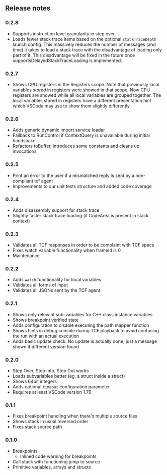 ## Release notes

### 0.2.8

* Supports instruction level granularity in step over.
* Loads fewer stack trace items based on the optional `stackTraceDepth` launch config.
  This massively reduces the number of messages (and time) it takes to load a stack trace
  with the disadvantage of loading only part of it.
  This disadvantage will be fixed in the future once supportsDelayedStackTraceLoading is
  implemented.

### 0.2.7

* Shows CPU registers in the Registers scope.
  Note that previously local variables *stored* in registers were
  showed in that scope. Now CPU registers are showed while
  all local variables are grouped together. The local variables
  stored in registers have a different presentation hint which
  VSCode may use to show them slightly differently.

### 0.2.6
* Adds generic dynamic import service loader 
* Fallback to RunControl if ContextQuery is unavailable during initial handshake 
* Refactors toBuffer, introduces some constants and cleans up invocations

### 0.2.5
* Print an error to the user if a mismatched reply is sent by a non-compliant tcf agent
* Improvements to our unit tests structure and added code coverage

### 0.2.4

* Adds disassembly support for stack trace
* Slightly faster stack trace loading (if CodeArea is present in stack context)

### 0.2.3

* Validates all TCF responses in order to be complaint with TCF specs
* Fixes watch variable functionality when frameId is 0
* Maintenance

### 0.2.2

* Adds `watch` functionality for local variables
* Validates all forms of input
* Validates all JSONs sent by the TCF agent

### 0.2.1

* Shows only relevant sub-variables for C++ class instance variables
* Shows breakpoint verified state
* Adds configuration to disable executing the path mapper function
* Shows hints in debug console during TCF playback to avoid confusing the run with an actual execution
* Adds basic update check. No update is actually done, just a message shown if different version found

### 0.2.0

* Step Over, Step Into, Step Out works
* Loads subvariables better (eg. a struct inside a struct)
* Shows 64bit integers
* Adds optional `timeout` configuration parameter
* Requires at least VSCode version 1.79

### 0.1.1

* Fixes breakpoint handling when there's multiple source files
* Shows stack in usual reversed order
* Fixes stack source path

### 0.1.0

* Breakpoints
  - Inlined code warning for breakpoints
* Call stack with functioning jump to source
* Primitive variables, arrays and structs
